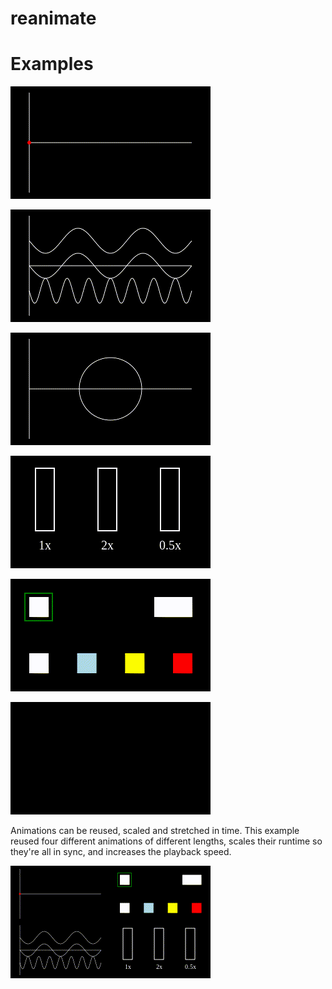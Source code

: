 # reanimate

# Examples

![Sine wave](gifs/sinewave.gif)

![Morphing wave](gifs/morphwave.gif)

![Morphing wave to circle](gifs/morphwave_circle.gif)

![Speed modification](gifs/progress.gif)

![Highlight](gifs/highlight.gif)

![Clipping](gifs/clip_rect.gif)

Animations can be reused, scaled and stretched in time. This example
reused four different animations of different lengths, scales their runtime
so they're all in sync, and increases the playback speed.

![Scaling](gifs/scaling.gif)
